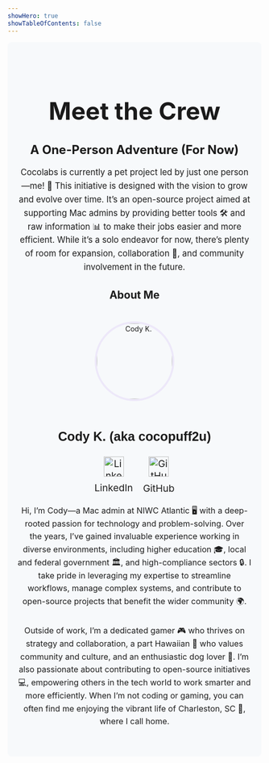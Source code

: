 ```yaml
---
showHero: true
showTableOfContents: false
---
```


<div style="text-align: center; background-color:rgba(240, 244, 248, 0.47); padding: 40px 20px; border-radius: 8px;">

# <h1 style="font-size: 3rem; margin-bottom: 1rem;"> Meet the Crew </h1>

## <h2 style="font-size: 1.5rem; margin-bottom: 1rem;"> A One-Person Adventure (For Now) </h2>

<p style="font-size: 1.2em; color: rgb(29, 29, 29); line-height: 1.6;">
Cocolabs is currently a pet project led by just one person—me! 🚀 This initiative is designed with the vision to grow and evolve over time.  
It’s an open-source project aimed at supporting Mac admins by providing better tools 🛠️ and raw information 📊 to make their jobs easier and more efficient.  
While it’s a solo endeavor for now, there’s plenty of room for expansion, collaboration 🤝, and community involvement in the future.
</p>


## About Me

<div style="display: flex; flex-direction: column; align-items: center; margin-top: 40px;">
  <img src="https://avatars.githubusercontent.com/u/95243190?s=400&u=83636d83cdf18b2e4b3bb5e28483c2c319f3eb80&v=4" 
       alt="Cody K." 
       style="width: 150px; height: 150px; border-radius: 50%; border: 4px solid rgb(237, 232, 249); margin-bottom: 20px; transition: transform 0.3s ease-in-out;">
  <h3 style="font-family: 'Arial', sans-serif; font-size: 1.8em; transition: color 0.3s;">Cody K. (aka cocopuff2u)</h3>
<!-- Social Links Section -->
<div style="display: flex; justify-content: center; align-items: center; gap: 20px;">
  <!-- LinkedIn Section -->
  <div style="display: flex; flex-direction: column; align-items: center; text-align: center;">
    <a href="https://www.linkedin.com/in/cocopuff2u" style="text-decoration: none; color: rgb(29, 29, 29); font-size: 1.2rem; transition: color 0.3s; display: flex; flex-direction: column; align-items: center; justify-content: center; text-align: center;">
      <img src="https://raw.githubusercontent.com/gauravghongde/social-icons/refs/heads/master/PNG/Color/LinkedIN.png" alt="LinkedIn Icon" style="width: 40px; margin-bottom: 10px;">
      LinkedIn
    </a>
  </div>

  <!-- GitHub Section -->
  <div style="display: flex; flex-direction: column; align-items: center; text-align: center;">
    <a href="https://github.com/cocopuff2u" style="text-decoration: none; color: rgb(29, 29, 29); font-size: 1.2rem; transition: color 0.3s; display: flex; flex-direction: column; align-items: center; justify-content: center; text-align: center;">
      <img src="https://raw.githubusercontent.com/dheereshagrwal/colored-icons/refs/heads/master/public/logos/github/github.svg" alt="GitHub Icon" style="width: 40px; margin-bottom: 11px;">
      GitHub
    </a>
  </div>
</div>

  <p style="margin-top: 20px; font-size: 1.15em; color: rgb(29, 29, 29); line-height: 1.6;">
    Hi, I’m Cody—a Mac admin at NIWC Atlantic 🖥️ with a deep-rooted passion for technology and problem-solving. Over the years, I’ve gained invaluable experience working in diverse environments, including higher education 🎓, local and federal government 🏛️, and high-compliance sectors 🔒. I take pride in leveraging my expertise to streamline workflows, manage complex systems, and contribute to open-source projects that benefit the wider community 🌍.
  </p>
  <p style="font-size: 1.15em; color: rgb(29, 29, 29); line-height: 1.6;">
    Outside of work, I’m a dedicated gamer 🎮 who thrives on strategy and collaboration, a part Hawaiian 🌺 who values community and culture, and an enthusiastic dog lover 🐶. I’m also passionate about contributing to open-source initiatives 💻, empowering others in the tech world to work smarter and more efficiently. When I’m not coding or gaming, you can often find me enjoying the vibrant life of Charleston, SC 🌴, where I call home.
  </p>
</div>

<!-- Hover effect on image -->
<script>
  document.querySelector('img').addEventListener('mouseenter', function() {
    this.style.transform = 'scale(1.1)';
  });
  document.querySelector('img').addEventListener('mouseleave', function() {
    this.style.transform = 'scale(1)';
  });
</script>

</div>
